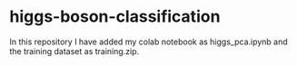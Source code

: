 # higgs-boson-classification

In this repository I have added my colab notebook as higgs_pca.ipynb and the training dataset as training.zip.
